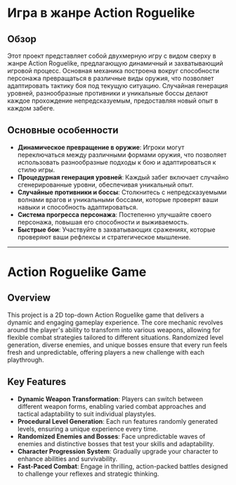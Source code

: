 # Игра в жанре Action Roguelike

## Обзор
Этот проект представляет собой двухмерную игру с видом сверху в жанре Action Roguelike, предлагающую динамичный и захватывающий игровой процесс. Основная механика построена вокруг способности персонажа превращаться в различные виды оружия, что позволяет адаптировать тактику боя под текущую ситуацию. Случайная генерация уровней, разнообразные противники и уникальные боссы делают каждое прохождение непредсказуемым, предоставляя новый опыт в каждом забеге.

## Основные особенности
- **Динамическое превращение в оружие**: Игроки могут переключаться между различными формами оружия, что позволяет использовать разнообразные подходы к бою и адаптироваться к стилю игры.
- **Процедурная генерация уровней**: Каждый забег включает случайно сгенерированные уровни, обеспечивая уникальный опыт.
- **Случайные противники и боссы**: Столкнитесь с непредсказуемыми волнами врагов и уникальными боссами, которые проверят ваши навыки и способность адаптироваться.
- **Система прогресса персонажа**: Постепенно улучшайте своего персонажа, повышая его способности и выживаемость.
- **Быстрые бои**: Участвуйте в захватывающих сражениях, которые проверяют ваши рефлексы и стратегическое мышление.


---

# Action Roguelike Game

## Overview
This project is a 2D top-down Action Roguelike game that delivers a dynamic and engaging gameplay experience. The core mechanic revolves around the player's ability to transform into various weapons, allowing for flexible combat strategies tailored to different situations. Randomized level generation, diverse enemies, and unique bosses ensure that every run feels fresh and unpredictable, offering players a new challenge with each playthrough.

## Key Features
- **Dynamic Weapon Transformation**: Players can switch between different weapon forms, enabling varied combat approaches and tactical adaptability to suit individual playstyles.
- **Procedural Level Generation**: Each run features randomly generated levels, ensuring a unique experience every time.
- **Randomized Enemies and Bosses**: Face unpredictable waves of enemies and distinctive bosses that test your skills and adaptability.
- **Character Progression System**: Gradually upgrade your character to enhance abilities and survivability.
- **Fast-Paced Combat**: Engage in thrilling, action-packed battles designed to challenge your reflexes and strategic thinking.
